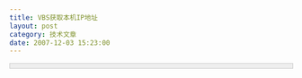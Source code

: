 ```yaml
---
title: VBS获取本机IP地址
layout: post
category: 技术文章
date: 2007-12-03 15:23:00
---
```


<div style="border: 1px solid #cccccc; padding: 4px 5px 4px 4px; background-color: #eeeeee; font-size: 13px; width: 98%;"><!--

Code highlighting produced by Actipro CodeHighlighter (freeware)

http://www.CodeHighlighter.com/

--><span style="color: #008000;">'</span><span style="color: #008000;">获取本机IP</span><span style="color: #008000;">

'</span><span style="color: #008000;">owner DeViL

'return 本机的IP地址

</span><span style="color: #008000;">
</span><span style="color: #0000ff;">Public</span><span style="color: #000000;">&nbsp;</span><span style="color: #0000ff;">Function</span><span style="color: #000000;">&nbsp;GetIP

&nbsp;&nbsp;&nbsp;ComputerName</span><span style="color: #000000;">=</span><span style="color: #000000;">"</span><span style="color: #000000;">.</span><span style="color: #000000;">"</span><span style="color: #000000;">

&nbsp;&nbsp;&nbsp;&nbsp;</span><span style="color: #0000ff;">Dim</span><span style="color: #000000;">&nbsp;objWMIService,colItems,objItem,objAddress

&nbsp;&nbsp;&nbsp;&nbsp;</span><span style="color: #0000ff;">Set</span><span style="color: #000000;">&nbsp;objWMIService&nbsp;</span><span style="color: #000000;">=</span><span style="color: #000000;">&nbsp;</span><span style="color: #0000ff;">GetObject</span><span style="color: #000000;">(</span><span style="color: #000000;">"</span><span style="color: #000000;">winmgmts:\\</span><span style="color: #000000;">"</span><span style="color: #000000;">&nbsp;</span><span style="color: #000000;">&amp;</span><span style="color: #000000;">&nbsp;ComputerName&nbsp;</span><span style="color: #000000;">&amp;</span><span style="color: #000000;">&nbsp;</span><span style="color: #000000;">"</span><span style="color: #000000;">\root\cimv2</span><span style="color: #000000;">"</span><span style="color: #000000;">)

&nbsp;&nbsp;&nbsp;&nbsp;</span><span style="color: #0000ff;">Set</span><span style="color: #000000;">&nbsp;colItems&nbsp;</span><span style="color: #000000;">=</span><span style="color: #000000;">&nbsp;objWMIService.ExecQuery(</span><span style="color: #000000;">"</span><span style="color: #000000;">Select&nbsp;*&nbsp;From&nbsp;Win32_NetworkAdapterConfiguration&nbsp;Where&nbsp;IPEnabled&nbsp;=&nbsp;True</span><span style="color: #000000;">"</span><span style="color: #000000;">)

&nbsp;&nbsp;&nbsp;&nbsp;</span><span style="color: #0000ff;">For</span><span style="color: #000000;">&nbsp;</span><span style="color: #0000ff;">Each</span><span style="color: #000000;">&nbsp;objItem&nbsp;in&nbsp;colItems

&nbsp;&nbsp;&nbsp;&nbsp;&nbsp;&nbsp;&nbsp;&nbsp;</span><span style="color: #0000ff;">For</span><span style="color: #000000;">&nbsp;</span><span style="color: #0000ff;">Each</span><span style="color: #000000;">&nbsp;objAddress&nbsp;in&nbsp;objItem.IPAddress

&nbsp;&nbsp;&nbsp;&nbsp;&nbsp;&nbsp;&nbsp;&nbsp;&nbsp;&nbsp;&nbsp;&nbsp;</span><span style="color: #0000ff;">If</span><span style="color: #000000;">&nbsp;objAddress&nbsp;</span><span style="color: #000000;">&lt;&gt;</span><span style="color: #000000;">&nbsp;</span><span style="color: #000000;">""</span><span style="color: #000000;">&nbsp;</span><span style="color: #0000ff;">then</span><span style="color: #000000;">

&nbsp;&nbsp;&nbsp;&nbsp;&nbsp;&nbsp;&nbsp;&nbsp;&nbsp;&nbsp;&nbsp;&nbsp;&nbsp;&nbsp;&nbsp;&nbsp;GetIP&nbsp;</span><span style="color: #000000;">=</span><span style="color: #000000;">&nbsp;objAddress

&nbsp;&nbsp;&nbsp;&nbsp;&nbsp;&nbsp;&nbsp;&nbsp;&nbsp;&nbsp;&nbsp;&nbsp;&nbsp;&nbsp;&nbsp;&nbsp;</span><span style="color: #0000ff;">Exit</span><span style="color: #000000;">&nbsp;</span><span style="color: #0000ff;">Function</span><span style="color: #000000;">

&nbsp;&nbsp;&nbsp;&nbsp;&nbsp;&nbsp;&nbsp;&nbsp;&nbsp;&nbsp;&nbsp;&nbsp;</span><span style="color: #0000ff;">End</span><span style="color: #000000;">&nbsp;</span><span style="color: #0000ff;">If</span><span style="color: #000000;">

&nbsp;&nbsp;&nbsp;&nbsp;&nbsp;&nbsp;&nbsp;&nbsp;</span><span style="color: #0000ff;">Next</span><span style="color: #000000;">

&nbsp;&nbsp;&nbsp;&nbsp;</span><span style="color: #0000ff;">Next</span><span style="color: #000000;">

</span><span style="color: #0000ff;">End&nbsp;Function</span></div>
